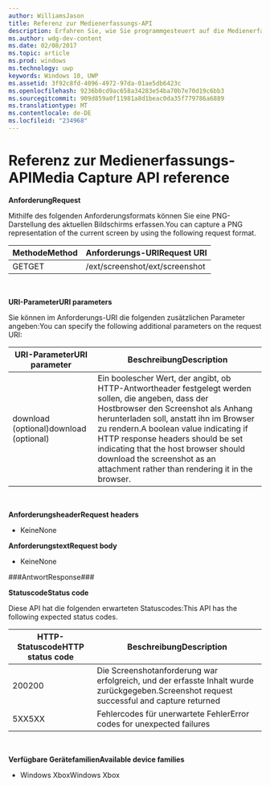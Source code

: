 ```yaml
---
author: WilliamsJason
title: Referenz zur Medienerfassungs-API
description: Erfahren Sie, wie Sie programmgesteuert auf die Medienerfassungs-API zugreifen.
ms.author: wdg-dev-content
ms.date: 02/08/2017
ms.topic: article
ms.prod: windows
ms.technology: uwp
keywords: Windows 10, UWP
ms.assetid: 3f92c8fd-4096-4972-97da-01ae5db6423c
ms.openlocfilehash: 9236b0cd9ac658a34283e54ba70b7e70d19c6bb3
ms.sourcegitcommit: 909d859a0f11981a8d1beac0da35f779786a6889
ms.translationtype: MT
ms.contentlocale: de-DE
ms.locfileid: "234968"
---
```

# <a name="media-capture-api-reference"></a><span data-ttu-id="5f261-104">Referenz zur Medienerfassungs-API</span><span class="sxs-lookup"><span data-stu-id="5f261-104">Media Capture API reference</span></span> #

**<span data-ttu-id="5f261-105">Anforderung</span><span class="sxs-lookup"><span data-stu-id="5f261-105">Request</span></span>**

<span data-ttu-id="5f261-106">Mithilfe des folgenden Anforderungsformats können Sie eine PNG-Darstellung des aktuellen Bildschirms erfassen.</span><span class="sxs-lookup"><span data-stu-id="5f261-106">You can capture a PNG representation of the current screen by using the following request format.</span></span>

| <span data-ttu-id="5f261-107">Methode</span><span class="sxs-lookup"><span data-stu-id="5f261-107">Method</span></span>        | <span data-ttu-id="5f261-108">Anforderungs-URI</span><span class="sxs-lookup"><span data-stu-id="5f261-108">Request URI</span></span>     | 
| ------------- |-----------------|
| <span data-ttu-id="5f261-109">GET</span><span class="sxs-lookup"><span data-stu-id="5f261-109">GET</span></span>           | <span data-ttu-id="5f261-110">/ext/screenshot</span><span class="sxs-lookup"><span data-stu-id="5f261-110">/ext/screenshot</span></span> |
<br>

**<span data-ttu-id="5f261-111">URI-Parameter</span><span class="sxs-lookup"><span data-stu-id="5f261-111">URI parameters</span></span>**

<span data-ttu-id="5f261-112">Sie können im Anforderungs-URI die folgenden zusätzlichen Parameter angeben:</span><span class="sxs-lookup"><span data-stu-id="5f261-112">You can specify the following additional parameters on the request URI:</span></span>


| <span data-ttu-id="5f261-113">URI-Parameter</span><span class="sxs-lookup"><span data-stu-id="5f261-113">URI parameter</span></span>      | <span data-ttu-id="5f261-114">Beschreibung</span><span class="sxs-lookup"><span data-stu-id="5f261-114">Description</span></span>     | 
| ------------------ |-----------------|
| <span data-ttu-id="5f261-115">download (optional)</span><span class="sxs-lookup"><span data-stu-id="5f261-115">download (optional)</span></span>| <span data-ttu-id="5f261-116">Ein boolescher Wert, der angibt, ob HTTP-Antwortheader festgelegt werden sollen, die angeben, dass der Hostbrowser den Screenshot als Anhang herunterladen soll, anstatt ihn im Browser zu rendern.</span><span class="sxs-lookup"><span data-stu-id="5f261-116">A boolean value indicating if HTTP response headers should be set indicating that the host browser should download the screenshot as an attachment rather than rendering it in the browser.</span></span>  |
<br>

**<span data-ttu-id="5f261-117">Anforderungsheader</span><span class="sxs-lookup"><span data-stu-id="5f261-117">Request headers</span></span>**

* <span data-ttu-id="5f261-118">Keine</span><span class="sxs-lookup"><span data-stu-id="5f261-118">None</span></span>

**<span data-ttu-id="5f261-119">Anforderungstext</span><span class="sxs-lookup"><span data-stu-id="5f261-119">Request body</span></span>**

* <span data-ttu-id="5f261-120">Keine</span><span class="sxs-lookup"><span data-stu-id="5f261-120">None</span></span>

###<a name="response"></a><span data-ttu-id="5f261-121">Antwort</span><span class="sxs-lookup"><span data-stu-id="5f261-121">Response</span></span>###

**<span data-ttu-id="5f261-122">Statuscode</span><span class="sxs-lookup"><span data-stu-id="5f261-122">Status code</span></span>**

<span data-ttu-id="5f261-123">Diese API hat die folgenden erwarteten Statuscodes:</span><span class="sxs-lookup"><span data-stu-id="5f261-123">This API has the following expected status codes.</span></span>

| <span data-ttu-id="5f261-124">HTTP-Statuscode</span><span class="sxs-lookup"><span data-stu-id="5f261-124">HTTP status code</span></span>   | <span data-ttu-id="5f261-125">Beschreibung</span><span class="sxs-lookup"><span data-stu-id="5f261-125">Description</span></span>     | 
| ------------------ |-----------------|
| <span data-ttu-id="5f261-126">200</span><span class="sxs-lookup"><span data-stu-id="5f261-126">200</span></span>                | <span data-ttu-id="5f261-127">Die Screenshotanforderung war erfolgreich, und der erfasste Inhalt wurde zurückgegeben.</span><span class="sxs-lookup"><span data-stu-id="5f261-127">Screenshot request successful and capture returned</span></span> |
| <span data-ttu-id="5f261-128">5XX</span><span class="sxs-lookup"><span data-stu-id="5f261-128">5XX</span></span>                | <span data-ttu-id="5f261-129">Fehlercodes für unerwartete Fehler</span><span class="sxs-lookup"><span data-stu-id="5f261-129">Error codes for unexpected failures</span></span> |
<br>

**<span data-ttu-id="5f261-130">Verfügbare Gerätefamilien</span><span class="sxs-lookup"><span data-stu-id="5f261-130">Available device families</span></span>**

* <span data-ttu-id="5f261-131">Windows Xbox</span><span class="sxs-lookup"><span data-stu-id="5f261-131">Windows Xbox</span></span>

